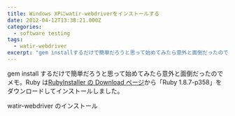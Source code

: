 ```yaml
---
title: Windows XPにwatir-webdriverをインストールする
date: 2012-04-12T13:38:21.000Z
categories:
  - software testing
tags:
  - watir-webdriver
excerpt: "gem installするだけで簡単だろうと思って始めてみたら意外と面倒だったのでメモ。RubyはRubyInstallerのDownloadページから「Ruby 1.8.7-p358」をダウンロードしてインストールしました。"
---
```


gem install するだけで簡単だろうと思って始めてみたら意外と面倒だったのでメモ。Ruby は[RubyInstaller の Download ページ](http://rubyinstaller.org/downloads)から「Ruby 1.8.7-p358」をダウンロードしてインストールしました。

watir-webdriver のインストール
